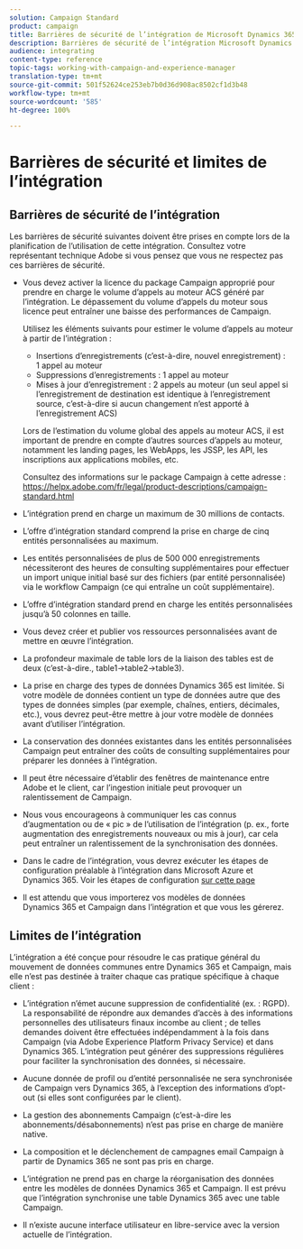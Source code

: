 ```yaml
---
solution: Campaign Standard
product: campaign
title: Barrières de sécurité de l’intégration de Microsoft Dynamics 365
description: Barrières de sécurité de l’intégration Microsoft Dynamics 365 avec Campaign Standard
audience: integrating
content-type: reference
topic-tags: working-with-campaign-and-experience-manager
translation-type: tm+mt
source-git-commit: 501f52624ce253eb7b0d36d908ac8502cf1d3b48
workflow-type: tm+mt
source-wordcount: '585'
ht-degree: 100%

---
```



# Barrières de sécurité et limites de l’intégration

## Barrières de sécurité de l’intégration

Les barrières de sécurité suivantes doivent être prises en compte lors de la planification de l’utilisation de cette intégration. Consultez votre représentant technique Adobe si vous pensez que vous ne respectez pas ces barrières de sécurité.

* Vous devez activer la licence du package Campaign approprié pour prendre en charge le volume d’appels au moteur ACS généré par l’intégration. Le dépassement du volume d’appels du moteur sous licence peut entraîner une baisse des performances de Campaign.

   Utilisez les éléments suivants pour estimer le volume d’appels au moteur à partir de l’intégration :

   * Insertions d’enregistrements (c’est-à-dire, nouvel enregistrement) : 1 appel au moteur
   * Suppressions d’enregistrements : 1 appel au moteur
   * Mises à jour d’enregistrement : 2 appels au moteur (un seul appel si l’enregistrement de destination est identique à l’enregistrement source, c’est-à-dire si aucun changement n’est apporté à l’enregistrement ACS)

   Lors de l’estimation du volume global des appels au moteur ACS, il est important de prendre en compte d’autres sources d’appels au moteur, notamment les landing pages, les WebApps, les JSSP, les API, les inscriptions aux applications mobiles, etc.

   Consultez des informations sur le package Campaign à cette adresse : https://helpx.adobe.com/fr/legal/product-descriptions/campaign-standard.html

* L’intégration prend en charge un maximum de 30 millions de contacts.

* L’offre d’intégration standard comprend la prise en charge de cinq entités personnalisées au maximum.

* Les entités personnalisées de plus de 500 000 enregistrements nécessiteront des heures de consulting supplémentaires pour effectuer un import unique initial basé sur des fichiers (par entité personnalisée) via le workflow Campaign (ce qui entraîne un coût supplémentaire).

* L’offre d’intégration standard prend en charge les entités personnalisées jusqu’à 50 colonnes en taille.

* Vous devez créer et publier vos ressources personnalisées avant de mettre en œuvre l’intégration.

* La profondeur maximale de table lors de la liaison des tables est de deux (c’est-à-dire., table1->table2->table3).

* La prise en charge des types de données Dynamics 365 est limitée. Si votre modèle de données contient un type de données autre que des types de données simples (par exemple, chaînes, entiers, décimales, etc.), vous devrez peut-être mettre à jour votre modèle de données avant d’utiliser l’intégration.

* La conservation des données existantes dans les entités personnalisées Campaign peut entraîner des coûts de consulting supplémentaires pour préparer les données à l’intégration.

* Il peut être nécessaire d’établir des fenêtres de maintenance entre Adobe et le client, car l’ingestion initiale peut provoquer un ralentissement de Campaign.

* Nous vous encourageons à communiquer les cas connus d’augmentation ou de « pic » de l’utilisation de l’intégration (p. ex., forte augmentation des enregistrements nouveaux ou mis à jour), car cela peut entraîner un ralentissement de la synchronisation des données.

* Dans le cadre de l’intégration, vous devrez exécuter les étapes de configuration préalable à l’intégration dans Microsoft Azure et Dynamics 365. Voir les étapes de configuration [sur cette page](../../integrating/using/configure-microsoft-dynamics-365-for-campaign-integration.md)

* Il est attendu que vous importerez vos modèles de données Dynamics 365 et Campaign dans l’intégration et que vous les gérerez.

## Limites de l’intégration

L’intégration a été conçue pour résoudre le cas pratique général du mouvement de données communes entre Dynamics 365 et Campaign, mais elle n’est pas destinée à traiter chaque cas pratique spécifique à chaque client :

* L’intégration n’émet aucune suppression de confidentialité (ex. : RGPD). La responsabilité de répondre aux demandes d’accès à des informations personnelles des utilisateurs finaux incombe au client ; de telles demandes doivent être effectuées indépendamment à la fois dans Campaign (via Adobe Experience Platform Privacy Service) et dans Dynamics 365. L’intégration peut générer des suppressions régulières pour faciliter la synchronisation des données, si nécessaire.

* Aucune donnée de profil ou d’entité personnalisée ne sera synchronisée de Campaign vers Dynamics 365, à l’exception des informations d’opt-out (si elles sont configurées par le client).

* La gestion des abonnements Campaign (c’est-à-dire les abonnements/désabonnements) n’est pas prise en charge de manière native.

* La composition et le déclenchement de campagnes email Campaign à partir de Dynamics 365 ne sont pas pris en charge.

* L’intégration ne prend pas en charge la réorganisation des données entre les modèles de données Dynamics 365 et Campaign. Il est prévu que l’intégration synchronise une table Dynamics 365 avec une table Campaign.

* Il n’existe aucune interface utilisateur en libre-service avec la version actuelle de l’intégration.
